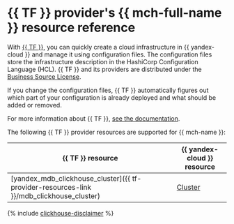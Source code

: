 # {{ TF }} provider's {{ mch-full-name }} resource reference

With [{{ TF }}](https://www.terraform.io/), you can quickly create a cloud infrastructure in {{ yandex-cloud }} and manage it using configuration files. The configuration files store the infrastructure description in the HashiCorp Configuration Language (HCL). {{ TF }} and its providers are distributed under the [Business Source License](https://github.com/hashicorp/terraform/blob/main/LICENSE).

If you change the configuration files, {{ TF }} automatically figures out which part of your configuration is already deployed and what should be added or removed.


For more information about {{ TF }}, [see the documentation](../tutorials/infrastructure-management/terraform-quickstart.md#install-terraform).


The following {{ TF }} provider resources are supported for {{ mch-name }}:

| **{{ TF }} resource** | **{{ yandex-cloud }} resource** |
| --- | --- |
| [yandex_mdb_clickhouse_cluster]({{ tf-provider-resources-link }}/mdb_clickhouse_cluster) | [Cluster](./concepts/index.md) |

{% include [clickhouse-disclaimer](../_includes/clickhouse-disclaimer.md) %}